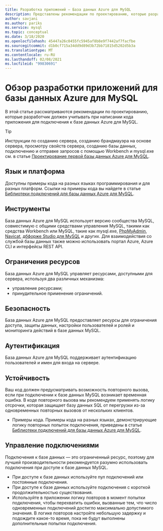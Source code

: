 ```yaml
---
title: Разработка приложений — База данных Azure для MySQL
description: Представлены рекомендации по проектированию, которые разработчик должен учитывать при написании кода приложения для подключения к базе данных Azure для MySQL.
author: savjani
ms.author: pariks
ms.service: mysql
ms.topic: conceptual
ms.date: 3/18/2020
ms.openlocfilehash: 45447a26c0455fc5945af8b8e9f7442af7facfbe
ms.sourcegitcommit: d1b0cf715a34dd9d89d3b72bb71815d5202d5b3a
ms.translationtype: MT
ms.contentlocale: ru-RU
ms.lasthandoff: 02/08/2021
ms.locfileid: "99830691"
---
```

# <a name="application-development-overview-for-azure-database-for-mysql"></a>Обзор разработки приложений для базы данных Azure для MySQL 
В этой статье рассматриваются рекомендации по проектированию, которые разработчик должен учитывать при написании кода приложения для подключения к базе данных Azure для MySQL. 

> [!TIP]
> Инструкции по созданию сервера, созданию брандмауэра на основе сервера, просмотру свойств сервера, созданию базы данных, подключению и отправке запросов с помощью Workbench и mysql.exe см. в статье [Проектирование первой базы данных Azure для MySQL](tutorial-design-database-using-portal.md).

## <a name="language-and-platform"></a>Язык и платформа
Доступны примеры кода на разных языках программирования и для разных платформ. Ссылки на примеры кода вы найдете в статье [Библиотеки подключений для базы данных Azure для MySQL](concepts-connection-libraries.md).

## <a name="tools"></a>Инструменты
База данных Azure для MySQL использует версию сообщества MySQL, совместимую с общими средствами управления MySQL, такими как средства Workbench или MySQL, такие как mysql.exe, [PhpMyAdmin](https://www.phpmyadmin.net/), [Navicat](https://www.navicat.com/products/navicat-for-mysql), [дбфорже Studio для MySQL](https://www.devart.com/dbforge/mysql/studio/) и других. Для взаимодействия со службой базы данных также можно использовать портал Azure, Azure CLI и интерфейсы REST API.

## <a name="resource-limitations"></a>Ограничения ресурсов
База данных Azure для MySQL управляет ресурсами, доступными для сервера, используя два различных механизма: 
- управление ресурсами;
- принудительное применение ограничений.

## <a name="security"></a>Безопасность
База данных Azure для MySQL предоставляет ресурсы для ограничения доступа, защиты данных, настройки пользователей и ролей и мониторинга действий в базе данных MySQL.

## <a name="authentication"></a>Аутентификация
База данных Azure для MySQL поддерживает аутентификацию пользователей и имен для входа на сервере.

## <a name="resiliency"></a>Устойчивость
Ваш код должен предусматривать возможность повторного вызова, если при подключении к базе данных MySQL возникает временная ошибка. В коде повторного вызова мы рекомендуем применять логику отсрочки, которая защищает базу данных SQL от перегрузки из-за одновременных повторных вызовов от нескольких клиентов.

- Примеры кода. Примеры кода на разных языках, демонстрирующие логику повторных попыток подключения, приведены в статье [Библиотеки подключений для базы данных Azure для MySQL](concepts-connection-libraries.md).

## <a name="managing-connections"></a>Управление подключениями
Подключения к базе данных — это ограниченный ресурс, поэтому для лучшей производительности рекомендуется разумно использовать подключения при доступе к базе данных MySQL.
- При доступе к базе данных используйте пул подключений или постоянные подключения.
- При доступе к базе данных используйте подключения с короткой продолжительностью существования. 
- Используйте в приложении логику повторов в момент попытки подключения, чтобы перехватить ошибки, вызванные тем, что число одновременных подключений достигло максимально допустимого значения. В логике повторов настройте небольшую задержку и подождите какое-то время, пока не будут выполнены дополнительные попытки подключения.
